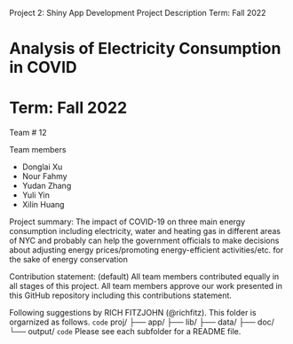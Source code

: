 Project 2: Shiny App Development
Project Description
Term: Fall 2022

# Analysis of Electricity Consumption in COVID
# Term: Fall 2022

Team # 12

Team members
- Donglai Xu
- Nour Fahmy
- Yudan Zhang
- Yuli Yin
- Xilin Huang

Project summary: The impact of COVID-19 on three main energy consumption including electricity, water and heating gas in different areas of NYC and probably can help the government officials to make decisions about adjusting energy prices/promoting energy-efficient activities/etc. for the sake of energy conservation

Contribution statement: (default) All team members contributed equally in all stages of this project. All team members approve our work presented in this GitHub repository including this contributions statement.

Following suggestions by RICH FITZJOHN (@richfitz). This folder is orgarnized as follows.
`code`
proj/
├── app/
├── lib/
├── data/
├── doc/
└── output/
`code`
Please see each subfolder for a README file.
